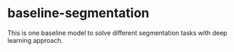 # baseline-segmentation
This is one baseline model to solve different segmentation tasks with deep learning approach.
